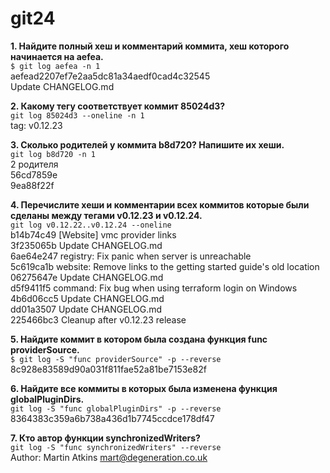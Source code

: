 # git24

**1. Найдите полный хеш и комментарий коммита, хеш которого начинается на aefea.**  
`$ git log aefea -n 1`  
 aefead2207ef7e2aa5dc81a34aedf0cad4c32545  
 Update CHANGELOG.md
   
**2. Какому тегу соответствует коммит 85024d3?**  
`git log 85024d3 --oneline -n 1`  
tag: v0.12.23
   
**3. Сколько родителей у коммита b8d720? Напишите их хеши.**  
 `git log b8d720 -n 1`  
2 родителя  
56cd7859e   
9ea88f22f
   
**4. Перечислите хеши и комментарии всех коммитов которые были сделаны между тегами v0.12.23 и v0.12.24.**  
`git log v0.12.22..v0.12.24 --oneline`  
b14b74c49 [Website] vmc provider links  
3f235065b Update CHANGELOG.md  
6ae64e247 registry: Fix panic when server is unreachable  
5c619ca1b website: Remove links to the getting started guide's old location  
06275647e Update CHANGELOG.md  
d5f9411f5 command: Fix bug when using terraform login on Windows  
4b6d06cc5 Update CHANGELOG.md  
dd01a3507 Update CHANGELOG.md  
225466bc3 Cleanup after v0.12.23 release 
   
**5. Найдите коммит в котором была создана функция func providerSource.**  
`$ git log -S "func providerSource" -p --reverse`  
8c928e83589d90a031f811fae52a81be7153e82f  
   
**6. Найдите все коммиты в которых была изменена функция globalPluginDirs.**  
`git log -S "func globalPluginDirs" -p --reverse`  
8364383c359a6b738a436d1b7745ccdce178df47
   
**7. Кто автор функции synchronizedWriters?**  
`git log -S "func synchronizedWriters" --reverse`  
Author: Martin Atkins <mart@degeneration.co.uk>


   

   
